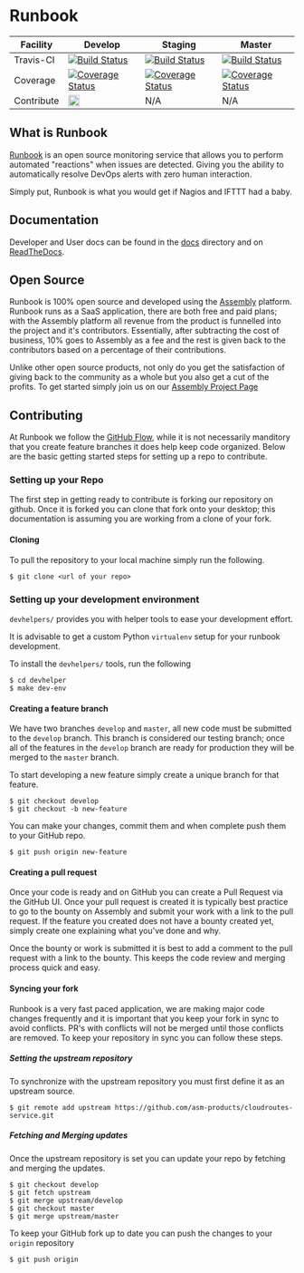Runbook
===========

| Facility | Develop | Staging | Master |
| --------- | -------- | -------- | ------------ |
| Travis-CI | [![Build Status](https://travis-ci.org/asm-products/cloudroutes-service.svg?branch=develop)](https://travis-ci.org/asm-products/cloudroutes-service) | [![Build Status](https://travis-ci.org/asm-products/cloudroutes-service.svg?branch=staging)](https://travis-ci.org/asm-products/cloudroutes-service) | [![Build Status](https://travis-ci.org/asm-products/cloudroutes-service.svg?branch=master)](https://travis-ci.org/asm-products/cloudroutes-service)
| Coverage | [![Coverage Status](https://img.shields.io/coveralls/asm-products/cloudroutes-service.svg)](https://coveralls.io/r/asm-products/cloudroutes-service?branch=develop) | [![Coverage Status](https://img.shields.io/coveralls/asm-products/cloudroutes-service.svg)](https://coveralls.io/r/asm-products/cloudroutes-service?branch=staging) | [![Coverage Status](https://img.shields.io/coveralls/asm-products/cloudroutes-service.svg)](https://coveralls.io/r/asm-products/cloudroutes-service?branch=master) |
| Contribute | <a href="https://assembly.com/runbook/bounties?utm_campaign=assemblage&utm_source=runbook&utm_medium=repo_badge"><img src="https://asm-badger.herokuapp.com/runbook/badges/tasks.svg" height="20px" alt="Open Bounties" /> | N/A | N/A |

## What is Runbook

[Runbook](https://runbook.io) is an open source monitoring service that allows you to perform automated "reactions" when issues are detected. Giving you the ability to automatically resolve DevOps alerts with zero human interaction.

Simply put, Runbook is what you would get if Nagios and IFTTT had a baby.

## Documentation

Developer and User docs can be found in the [docs](docs/) directory and on [ReadTheDocs](https://runbook.readthedocs.org).

## Open Source

Runbook is 100% open source and developed using the [Assembly](https://assembly.com/runbook) platform. Runbook runs as a SaaS application, there are both free and paid plans; with the Assembly platform all revenue from the product is funnelled into the project and it's contributors. Essentially, after subtracting the cost of business, 10% goes to Assembly as a fee and the rest is given back to the contributors based on a percentage of their contributions.

Unlike other open source products, not only do you get the satisfaction of giving back to the community as a whole but you also get a cut of the profits. To get started simply join us on our [Assembly Project Page](https://assembly.com/runbook)

## Contributing

At Runbook we follow the [GitHub Flow](https://guides.github.com/introduction/flow/index.html), while it is not necessarily manditory that you create feature branches it does help keep code organized. Below are the basic getting started steps for setting up a repo to contribute.

### Setting up your Repo

The first step in getting ready to contribute is forking our repository on github. Once it is forked you can clone that fork onto your desktop; this documentation is assuming you are working from a clone of your fork.

#### Cloning

To pull the repository to your local machine simply run the following.

    $ git clone <url of your repo>


### Setting up your development environment

`devhelpers/` provides you with helper tools to ease your development effort.

It is advisable to get a custom Python `virtualenv` setup for your runbook development.

To install the `devhelpers/` tools, run the following


    $ cd devhelper
    $ make dev-env

#### Creating a feature branch

We have two branches `develop` and `master`, all new code must be submitted to the `develop` branch. This branch is considered our testing branch; once all of the features in the `develop` branch are ready for production they will be merged to the `master` branch.

To start developing a new feature simply create a unique branch for that feature.

    $ git checkout develop
    $ git checkout -b new-feature

You can make your changes, commit them and when complete push them to your GitHub repo.

    $ git push origin new-feature

#### Creating a pull request

Once your code is ready and on GitHub you can create a Pull Request via the GitHub UI. Once your pull request is created it is typically best practice to go to the bounty on Assembly and submit your work with a link to the pull request. If the feature you created does not have a bounty created yet, simply create one explaining what you've done and why.

Once the bounty or work is submitted it is best to add a comment to the pull request with a link to the bounty. This keeps the code review and merging process quick and easy.

#### Syncing your fork

Runbook is a very fast paced application, we are making major code changes frequently and it is important that you keep your fork in sync to avoid conflicts. PR's with conflicts will not be merged until those conflicts are removed. To keep your repository in sync you can follow these steps.

##### Setting the upstream repository

To synchronize with the upstream repository you must first define it as an upstream source.

    $ git remote add upstream https://github.com/asm-products/cloudroutes-service.git

##### Fetching and Merging updates

Once the upstream repository is set you can update your repo by fetching and merging the updates.

    $ git checkout develop
    $ git fetch upstream
    $ git merge upstream/develop
    $ git checkout master
    $ git merge upstream/master

To keep your GitHub fork up to date you can push the changes to your `origin` repository

    $ git push origin
